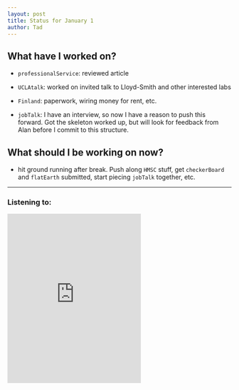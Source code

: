 ```yaml
---
layout: post 
title: Status for January 1 
author: Tad
---
```

 
## What have I worked on?

* `professionalService`: reviewed article
 
* `UCLAtalk`: worked on invited talk to Lloyd-Smith and other interested labs

* `Finland`: paperwork, wiring money for rent, etc.

* `jobTalk`: I have an interview, so now I have a reason to push this forward. Got the skeleton worked up, but will look for feedback from Alan before I commit to this structure. 


 
## What should I be working on now? 
 
* hit ground running after break. Push along `HMSC` stuff, get `checkerBoard` and `flatEarth` submitted, start piecing `jobTalk` together, etc.



--- 
 
### Listening to: 
 
<iframe src='https://embed.spotify.com/?uri=spotify%3Atrack%3A7ofZgS5xDW0XodfjaXWvZG' width='300' height='380' frameborder='0' allowtransparency='true'></iframe> 

<i class='fa fa-code' style='color:pink'></i> 
